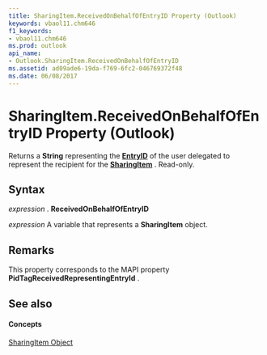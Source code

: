 ```yaml
---
title: SharingItem.ReceivedOnBehalfOfEntryID Property (Outlook)
keywords: vbaol11.chm646
f1_keywords:
- vbaol11.chm646
ms.prod: outlook
api_name:
- Outlook.SharingItem.ReceivedOnBehalfOfEntryID
ms.assetid: ad09ade6-19da-f769-6fc2-046769372f48
ms.date: 06/08/2017
---
```



# SharingItem.ReceivedOnBehalfOfEntryID Property (Outlook)

Returns a  **String** representing the **[EntryID](recipient-entryid-property-outlook.md)** of the user delegated to represent the recipient for the **[SharingItem](sharingitem-object-outlook.md)** . Read-only.


## Syntax

 _expression_ . **ReceivedOnBehalfOfEntryID**

 _expression_ A variable that represents a **SharingItem** object.


## Remarks

This property corresponds to the MAPI property  **PidTagReceivedRepresentingEntryId** .


## See also


#### Concepts


[SharingItem Object](sharingitem-object-outlook.md)

